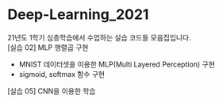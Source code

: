 # Deep-Learning_2021


21년도 1학기 심층학습에서 수업하는 실습 코드들 모음집입니다.<br>
[실습 02] MLP 행렬곱 구현<br>
- MNIST 데이터셋을 이용한 MLP(Multi Layered Perception) 구현
- sigmoid, softmax 함수 구현

[실습 05] CNN을 이용한 학습 <br>
